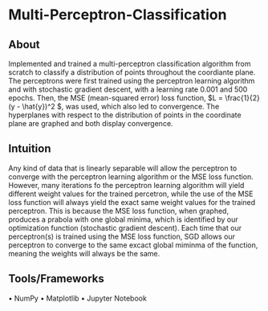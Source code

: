 # Multi-Perceptron-Classification
## About
Implemented and trained a multi-perceptron classification algorithm from scratch to classify a distribution of points throughout the coordiante plane. The perceptrons
were first trained using the perceptron learning algorithm and with stochastic gradient descent, with a learning rate 0.001 and 500 epochs. Then, the MSE
(mean-squared error) loss function, $L = \frac{1}{2} (y - \hat{y})^2 $, was used, which also led to convergence. The hyperplanes with respect to the distribution
of points in the coordinate plane are graphed and both display convergence.

## Intuition
Any kind of data that is linearly separable will allow the perceptron to converge with the perceptron learning algorithm or the MSE loss function. However,
many iterations fo the perceptron learning algorithm will yield different weight values for the trained percetron, while the use of the MSE loss function 
will always yield the exact same weight values for the trained perceptron. This is because the MSE loss function, when graphed, produces a prabola with one
global minima, which is identified by our optimization function (stochastic gradient descent). Each time that our perceptron(s) is trained using the 
MSE loss function, SGD allows our perceptron to converge to the same excact global miminma of the function, meaning the weights will always be the same.

## Tools/Frameworks
• NumPy
• Matplotlib
• Jupyter Notebook
